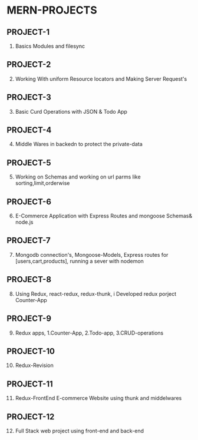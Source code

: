 # MERN-PROJECTS


## PROJECT-1
1. Basics Modules and filesync 


## PROJECT-2
2. Working With uniform Resource locators and Making Server Request's

## PROJECT-3
3. Basic Curd Operations with JSON & Todo App

## PROJECT-4
4. Middle Wares in backedn to protect the private-data

## PROJECT-5
5. Working on Schemas and working on url parms like sorting,limit,orderwise

## PROJECT-6
6. E-Commerce Application with Express Routes and mongoose Schemas& node.js

## PROJECT-7
7. Mongodb connection's, Mongoose-Models, Express routes for [users,cart,products], running a sever with nodemon

## PROJECT-8
8. Using Redux, react-redux, redux-thunk, i Developed redux porject Counter-App 

## PROJECT-9
9. Redux apps, 1.Counter-App, 2.Todo-app, 3.CRUD-operations


## PROJECT-10
10. Redux-Revision


## PROJECT-11
11. Redux-FrontEnd E-commerce Website using thunk and middelwares


## PROJECT-12
12. Full Stack web project using front-end and back-end
